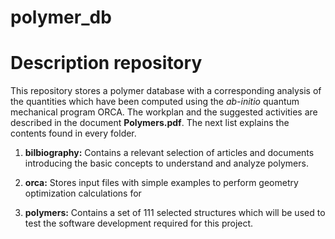 # polymer_db

# Description repository

This repository stores a polymer database with a corresponding analysis of the quantities which have been computed using the *ab-initio* quantum mechanical 
program ORCA. The workplan and the suggested activities are described in the document **Polymers.pdf**. The next list explains the contents found in every 
folder.

1. **bilbiography:** Contains a relevant selection of articles and documents introducing the basic concepts to understand and analyze polymers. 

2. **orca:** Stores input files with simple examples to perform geometry optimization calculations for 

3. **polymers:** Contains a set of 111 selected structures which will be used to test the software development required for this project.


